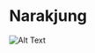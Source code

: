 # Narakjung
![Alt Text](https://www.facebook.com/messenger_photo/?fbid=823641605173734&message_id=mid.%24cAAAAAHC2zCB-qwfatF4ecJNGrxdC)
